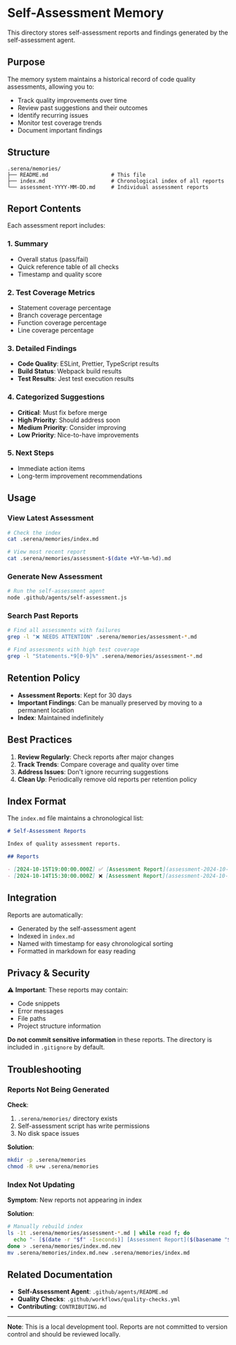 # Self-Assessment Memory

This directory stores self-assessment reports and findings generated by the self-assessment agent.

## Purpose

The memory system maintains a historical record of code quality assessments, allowing you to:

- Track quality improvements over time
- Review past suggestions and their outcomes
- Identify recurring issues
- Monitor test coverage trends
- Document important findings

## Structure

```
.serena/memories/
├── README.md                    # This file
├── index.md                     # Chronological index of all reports
└── assessment-YYYY-MM-DD.md     # Individual assessment reports
```

## Report Contents

Each assessment report includes:

### 1. Summary
- Overall status (pass/fail)
- Quick reference table of all checks
- Timestamp and quality score

### 2. Test Coverage Metrics
- Statement coverage percentage
- Branch coverage percentage
- Function coverage percentage
- Line coverage percentage

### 3. Detailed Findings
- **Code Quality**: ESLint, Prettier, TypeScript results
- **Build Status**: Webpack build results
- **Test Results**: Jest test execution results

### 4. Categorized Suggestions
- **Critical**: Must fix before merge
- **High Priority**: Should address soon
- **Medium Priority**: Consider improving
- **Low Priority**: Nice-to-have improvements

### 5. Next Steps
- Immediate action items
- Long-term improvement recommendations

## Usage

### View Latest Assessment

```bash
# Check the index
cat .serena/memories/index.md

# View most recent report
cat .serena/memories/assessment-$(date +%Y-%m-%d).md
```

### Generate New Assessment

```bash
# Run the self-assessment agent
node .github/agents/self-assessment.js
```

### Search Past Reports

```bash
# Find all assessments with failures
grep -l "❌ NEEDS ATTENTION" .serena/memories/assessment-*.md

# Find assessments with high test coverage
grep -l "Statements.*9[0-9]%" .serena/memories/assessment-*.md
```

## Retention Policy

- **Assessment Reports**: Kept for 30 days
- **Important Findings**: Can be manually preserved by moving to a permanent location
- **Index**: Maintained indefinitely

## Best Practices

1. **Review Regularly**: Check reports after major changes
2. **Track Trends**: Compare coverage and quality over time
3. **Address Issues**: Don't ignore recurring suggestions
4. **Clean Up**: Periodically remove old reports per retention policy

## Index Format

The `index.md` file maintains a chronological list:

```markdown
# Self-Assessment Reports

Index of quality assessment reports.

## Reports

- [2024-10-15T19:00:00.000Z] ✅ [Assessment Report](assessment-2024-10-15.md)
- [2024-10-14T15:30:00.000Z] ❌ [Assessment Report](assessment-2024-10-14.md)
```

## Integration

Reports are automatically:
- Generated by the self-assessment agent
- Indexed in `index.md`
- Named with timestamp for easy chronological sorting
- Formatted in markdown for easy reading

## Privacy & Security

⚠️ **Important**: These reports may contain:
- Code snippets
- Error messages
- File paths
- Project structure information

**Do not commit sensitive information** in these reports. The directory is included in `.gitignore` by default.

## Troubleshooting

### Reports Not Being Generated

**Check**:
1. `.serena/memories/` directory exists
2. Self-assessment script has write permissions
3. No disk space issues

**Solution**:
```bash
mkdir -p .serena/memories
chmod -R u+w .serena/memories
```

### Index Not Updating

**Symptom**: New reports not appearing in index

**Solution**:
```bash
# Manually rebuild index
ls -1t .serena/memories/assessment-*.md | while read f; do
  echo "- [$(date -r "$f" -Iseconds)] [Assessment Report]($(basename "$f"))"
done > .serena/memories/index.md.new
mv .serena/memories/index.md.new .serena/memories/index.md
```

## Related Documentation

- **Self-Assessment Agent**: `.github/agents/README.md`
- **Quality Checks**: `.github/workflows/quality-checks.yml`
- **Contributing**: `CONTRIBUTING.md`

---

**Note**: This is a local development tool. Reports are not committed to version control and should be reviewed locally.
